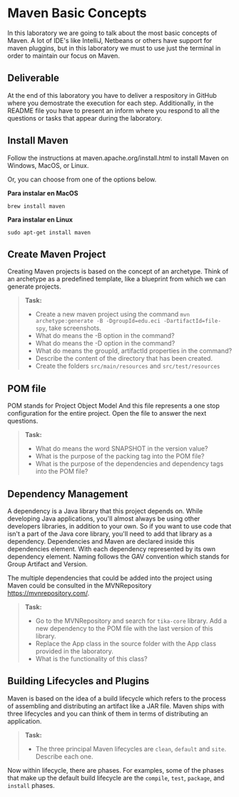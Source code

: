 # Maven Basic Concepts

In this laboratory we are going to talk about the most basic concepts of Maven. A lot of IDE's like IntelliJ, Netbeans or others have support for maven pluggins, but in this laboratory we must to use just the terminal in order to maintain our focus on Maven.

## Deliverable

At the end of this laboratory you have to deliver a respository in GitHub where you demostrate the execution for each step. Additionally, in the README file you have to present an inform where you respond to all the questions or tasks that appear during the laboratory.

## Install Maven

Follow the instructions at maven.apache.org/install.html to install Maven on Windows, MacOS, or Linux.

Or, you can choose from one of the options below.

**Para instalar en MacOS**

`brew install maven`

**Para instalar en Linux**

`sudo apt-get install maven`

## Create Maven Project

Creating Maven projects is based on the concept of an archetype. Think of an archetype as a predefined template, like a blueprint from which we can generate projects.

> **Task:** 
>
> * Create a new maven project using the command `mvn archetype:generate -B -DgroupId=edu.eci -DartifactId=file-spy`, take screenshots.
> * What do means the -B option in the command?
> * What do means the -D option in the command?
> * What do means the groupId, artifactId properties in the command?
> * Describe the content of the directory that has been created.
> * Create the folders `src/main/resources` and `src/test/resources`

## POM file 
POM stands for Project Object Model And this file represents a one stop configuration for the entire project. Open the file to answer the next questions.

> **Task:**
>
> * What do means the word SNAPSHOT in the version value?
> * What is the purpose of the packing tag into the POM file?
> * What is the purpose of the dependencies and dependency tags into the POM file?

## Dependency Management

A dependency is a Java library that this project depends on. While developing Java applications, you'll almost always be using other developers libraries, in addition to your own. So if you want to use code that isn't a part of the Java core library, you'll need to add that library as a dependency. Dependencies and Maven are declared inside this dependencies element. With each dependency represented by its own dependency element. Naming follows the GAV convention which stands for Group Artifact and Version.

The multiple dependencies that could be added into the project using Maven could be consulted in the MVNRepository https://mvnrepository.com/.

> **Task:**
>
> * Go to the MVNRepository and search for `tika-core` library. Add a new dependency to the POM file with the last version of this library.
> * Replace the App class in the source folder with the App class provided in the laboratory.
> * What is the functionality of this class?

## Building Lifecycles and Plugins

Maven is based on the idea of a build lifecycle which refers to the process of assembling and distributing an artifact like a JAR file. Maven ships with three lifecycles and you can think of them in terms of distributing an application.

> **Task:**
>
> * The three principal Maven lifecycles are `clean`, `default` and `site`. Describe each one.

Now within lifecycle, there are phases. For examples, some of the phases that make up the default build lifecycle are the `compile`, `test`, `package`, and `install` phases.


